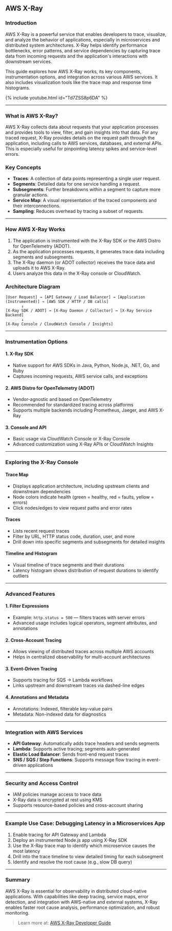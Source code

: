## AWS X-Ray

### Introduction
AWS X-Ray is a powerful service that enables developers to trace, visualize, and analyze the behavior of applications, especially in microservices and distributed system architectures. X-Ray helps identify performance bottlenecks, error patterns, and service dependencies by capturing trace data from incoming requests and the application's interactions with downstream services.

This guide explores how AWS X-Ray works, its key components, instrumentation options, and integration across various AWS services. It also includes visualization tools like the trace map and response time histograms.


{% include youtube.html id="Td7ZSS8p6DA" %}

---

### What is AWS X-Ray?
AWS X-Ray collects data about requests that your application processes and provides tools to view, filter, and gain insights into that data. For any traced request, X-Ray provides details on the request path through the application, including calls to AWS services, databases, and external APIs. This is especially useful for pinpointing latency spikes and service-level errors.

### Key Concepts

- **Traces**: A collection of data points representing a single user request.
- **Segments**: Detailed data for one service handling a request.
- **Subsegments**: Further breakdowns within a segment to capture more granular actions.
- **Service Map**: A visual representation of the traced components and their interconnections.
- **Sampling**: Reduces overhead by tracing a subset of requests.

---

### How AWS X-Ray Works
1. The application is instrumented with the X-Ray SDK or the AWS Distro for OpenTelemetry (ADOT).
2. As the application processes requests, it generates trace data including segments and subsegments.
3. The X-Ray daemon (or ADOT collector) receives the trace data and uploads it to AWS X-Ray.
4. Users analyze this data in the X-Ray console or CloudWatch.

### Architecture Diagram
```text
[User Request] → [API Gateway / Load Balancer] → [Application (Instrumented)] → [AWS SDK / HTTP / DB calls]
       ↓
[X-Ray SDK / ADOT] → [X-Ray Daemon / Collector] → [X-Ray Service Backend]
       ↓
[X-Ray Console / CloudWatch Console / Insights]
```

---

### Instrumentation Options

#### 1. X-Ray SDK
- Native support for AWS SDKs in Java, Python, Node.js, .NET, Go, and Ruby
- Captures incoming requests, AWS service calls, and exceptions

#### 2. AWS Distro for OpenTelemetry (ADOT)
- Vendor-agnostic and based on OpenTelemetry
- Recommended for standardized tracing across platforms
- Supports multiple backends including Prometheus, Jaeger, and AWS X-Ray

#### 3. Console and API
- Basic usage via CloudWatch Console or X-Ray Console
- Advanced customization using X-Ray APIs or CloudWatch Insights

---

### Exploring the X-Ray Console

#### Trace Map
- Displays application architecture, including upstream clients and downstream dependencies
- Node colors indicate health (green = healthy, red = faults, yellow = errors)
- Click nodes/edges to view request paths and error rates

#### Traces
- Lists recent request traces
- Filter by URL, HTTP status code, duration, user, and more
- Drill down into specific segments and subsegments for detailed insights

#### Timeline and Histogram
- Visual timeline of trace segments and their durations
- Latency histogram shows distribution of request durations to identify outliers

---

### Advanced Features

#### 1. Filter Expressions
- Example: `http.status = 500` — filters traces with server errors
- Advanced usage includes logical operators, segment attributes, and annotations

#### 2. Cross-Account Tracing
- Allows viewing of distributed traces across multiple AWS accounts
- Helps in centralized observability for multi-account architectures

#### 3. Event-Driven Tracing
- Supports tracing for SQS → Lambda workflows
- Links upstream and downstream traces via dashed-line edges

#### 4. Annotations and Metadata
- Annotations: Indexed, filterable key-value pairs
- Metadata: Non-indexed data for diagnostics

---

### Integration with AWS Services
- **API Gateway**: Automatically adds trace headers and sends segments
- **Lambda**: Supports active tracing; segments auto-generated
- **Elastic Load Balancer**: Sends front-end request traces
- **SNS / SQS / Step Functions**: Supports message flow tracing in event-driven applications

---

### Security and Access Control
- IAM policies manage access to trace data
- X-Ray data is encrypted at rest using KMS
- Supports resource-based policies and cross-account sharing

---

### Example Use Case: Debugging Latency in a Microservices App
1. Enable tracing for API Gateway and Lambda
2. Deploy an instrumented Node.js app using X-Ray SDK
3. Use the X-Ray trace map to identify which microservice causes the most latency
4. Drill into the trace timeline to view detailed timing for each subsegment
5. Identify and resolve the root cause (e.g., slow DB query)

---

### Summary
AWS X-Ray is essential for observability in distributed cloud-native applications. With capabilities like deep tracing, service maps, error detection, and integration with AWS-native and external systems, X-Ray enables faster root cause analysis, performance optimization, and robust monitoring.

> Learn more at: [AWS X-Ray Developer Guide](https://docs.aws.amazon.com/xray/latest/devguide/)